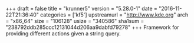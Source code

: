 +++
draft = false
title = "krunner5"
version = "5.28.0-1"
date = "2016-11-22T21:36:40"
categories = ['kf5']
upstreamurl = "http://www.kde.org"
arch = "x86_64"
size = "106128"
usize = "340586"
sha1sum = "238792ddb285ccc12131044d206aa9dabfd79278"
+++
Framework for providing different actions given a string query.